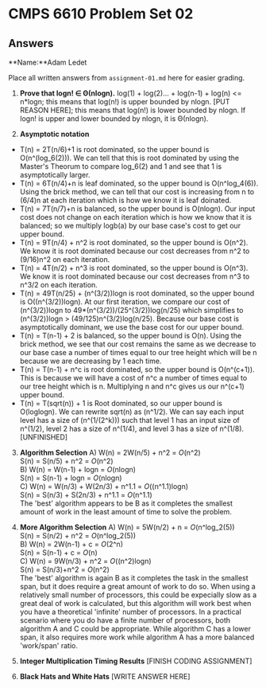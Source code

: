   # CMPS 6610 Problem Set 02
## Answers

**Name:**Adam Ledet


Place all written answers from `assignment-01.md` here for easier grading.

1. **Prove that logn! ∈ Θ(nlogn).**
log(1) + log(2)... + log(n-1) + log(n) <= n*logn; this means that log(n!) is upper bounded by nlogn.
[PUT REASON HERE]; this means that log(n!) is lower bounded by nlogn.
If logn! is upper and lower bounded by nlogn, it is Θ(nlogn).

2. **Asymptotic notation**
* T(n) = 2T(n/6)+1 is root dominated, so the upper bound is O(n^(log_6(2))). We can tell that this is root dominated by using the Master's Theorum to compare log_6(2) and 1 and see that 1 is asymptotically larger.
* T(n) = 6T(n/4)+n is leaf dominated, so the upper bound is O(n^log_4(6)). Using the brick method, we can tell that our cost is increasing from n to (6/4)n at each iteration which is how we know it is leaf doinated.
* T(n) = 7T(n/7)+n is balanced, so the upper bound is O(nlogn). Our input cost does not change on each iteration which is how we know that it is balanced; so we multiply logb(a) by our base case's cost to get our upper bound.
* T(n) = 9T(n/4) + n^2 is root dominated, so the upper bound is O(n^2). We know it is root dominated because our cost decreases from n^2 to (9/16)n^2 on each iteration.
* T(n) = 4T(n/2) + n^3 is root dominated, so the upper bound is O(n^3). We know it is root dominated because our cost decreases from n^3 to n^3/2 on each iteration.
* T(n) = 49T(n/25) + (n^(3/2))logn is root dominated, so the upper bound is O((n^(3/2))logn). At our first iteration, we compare our cost of (n^(3/2))logn to 49*(n^(3/2))/(25^(3/2))log(n/25) which simplifies to (n^(3/2))logn > (49/125)n^(3/2)log(n/25). Because our base cost is asymptotically dominant, we use the base cost for our upper bound.
* T(n) = T(n-1) + 2 is balanced, so the upper bound is O(n). Using the brick method, we see that our cost remains the same as we decrease to our base case a number of times equal to our tree height which will be n because we are decreasing by 1 each time.
* T(n) = T(n-1) + n^c is root dominated, so the upper bound is O(n^(c+1)). This is because we will have a cost of n^c a number of times equal to our tree height which is n. Multiplying n and n^c gives us our n^(c+1) upper bound.
* T(n) = T(sqrt(n)) + 1 is Root dominated, so our upper bound is O(loglogn). We can rewrite sqrt(n) as (n^1/2). We can say each input level has a size of (n^(1/(2^k))) such that level 1 has an input size of n^(1/2), level 2 has a size of n^(1/4), and level 3 has a size of n^(1/8). [UNFINISHED]

3. **Algorithm Selection**
A)  W(n) = 2W(n/5) + n^2 = *O*(n^2)<br>
    S(n) = S(n/5) + n^2 = *O*(n^2)<br>
B)  W(n) = W(n-1) + logn = *O*(nlogn)<br>
    S(n) = S(n-1) + logn = *O*(nlogn)<br>
C)  W(n) = W(n/3) + W(2n/3) + n^1.1 = *O*((n^1.1)logn)<br>
    S(n) = S(n/3) + S(2n/3) + n^1.1 = *O*(n^1.1)<br>
The 'best' algorithm appears to be B as it completes the smallest amount of work in the least amount of time to solve the problem. 

4. **More Algorithm Selection** 
A)  W(n) = 5W(n/2) + n = *O*(n^log_2(5))<br>
    S(n) = S(n/2) + n^2 = *O*(n^log_2(5))<br>
B)  W(n) = 2W(n-1) + c = *O*(2^n)<br>
    S(n) = S(n-1) + c = *O*(n)<br>
C)  W(n) = 9W(n/3) + n^2 = *O*((n^2)logn)<br>
    S(n) = S(n/3)+n^2 = *O*(n^2)<br>
The 'best' algorithm is again B as it completes the task in the smallest span, but it does require a great amount of work to do so. When using a relatively small number of processors, this could be expecially slow as a great deal of work is calculated, but this algorithm will work best when you have a theoretical 'infinite' number of processors. In a practical scenario where you do have a finite number of processors, both algorithm A and C could be appropriate. While algorithm C has a lower span, it also requires more work while algorithm A has a more balanced 'work/span' ratio.
 
5. **Integer Multiplication Timing Results**
[FINISH CODING ASSIGNMENT]

6. **Black Hats and White Hats**
[WRITE ANSWER HERE]